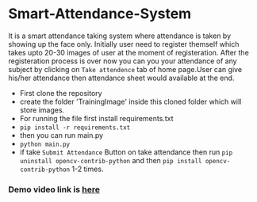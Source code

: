 # Smart-Attendance-System
It is a smart attendance taking system where attendance is taken by showing up the face only.
Initially user need to register themself which takes upto 20-30 images of user at the moment of registeration. After the registeration process is over now you can you your attendance of any subject by clicking on `Take attendence` tab of home page.User can give his/her attendance then attendance sheet would available at the end.

- First clone the repository
- create the folder 'TrainingImage' inside this cloned folder which will store images.
- For running the file first install requirements.txt
- `pip install -r requirements.txt`
- then you can run main.py
- `python main.py`
- if take `Submit Attendance` Button on take attendance then run `pip uninstall opencv-contrib-python` and then  `pip install opencv-contrib-python` 1-2 times.
### Demo video link is [here](https://youtu.be/pXX4shnUhq4)
